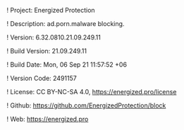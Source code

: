 ! Project: Energized Protection

! Description: ad.porn.malware blocking.

! Version: 6.32.0810.21.09.249.11

! Build Version: 21.09.249.11

! Build Date: Mon, 06 Sep 21 11:57:52 +06

! Version Code: 2491157

! License: CC BY-NC-SA 4.0, https://energized.pro/license

! Github: https://github.com/EnergizedProtection/block

! Web: https://energized.pro
